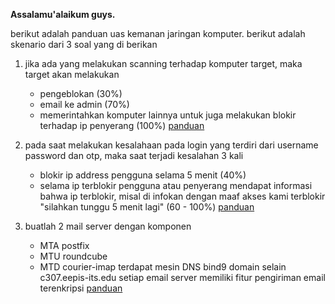 __Assalamu'alaikum guys.__

berikut adalah panduan uas kemanan jaringan komputer. berikut adalah skenario dari 3 soal yang di berikan 

1. jika ada yang melakukan scanning terhadap komputer target, maka target akan melakukan
    - pengeblokan (30%)
    - email ke admin (70%)
    - memerintahkan komputer lainnya untuk juga melakukan blokir terhadap ip penyerang (100%)
    [panduan](no1readme.md)

2. pada saat melakukan kesalahaan pada login yang terdiri dari username password dan otp, maka saat terjadi kesalahan 3 kali
    - blokir ip address pengguna selama 5 menit (40%)
    - selama ip terblokir pengguna atau penyerang mendapat informasi bahwa ip terblokir, misal di infokan dengan maaf akses kami terblokir "silahkan tunggu 5 menit lagi" (60 - 100%)
    [panduan](no2readme.md)

3. buatlah 2 mail server dengan komponen
    - MTA postfix
    - MTU roundcube
    - MTD courier-imap
    terdapat mesin DNS bind9 domain selain c307.eepis-its.edu
    setiap email server memiliki fitur pengiriman email terenkripsi
    [panduan](no4readme.md)